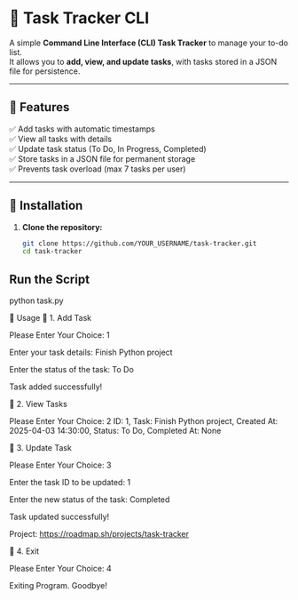 # 📝 Task Tracker CLI

A simple **Command Line Interface (CLI) Task Tracker** to manage your to-do list.  
It allows you to **add, view, and update tasks**, with tasks stored in a JSON file for persistence.

---

## 📌 Features  
✅ Add tasks with automatic timestamps  
✅ View all tasks with details  
✅ Update task status (To Do, In Progress, Completed)  
✅ Store tasks in a JSON file for permanent storage  
✅ Prevents task overload (max 7 tasks per user)  

---

## 🚀 Installation  
1. **Clone the repository:**  
   ```bash
   git clone https://github.com/YOUR_USERNAME/task-tracker.git
   cd task-tracker
## Run the Script
python task.py

🎯 Usage
📌 1. Add Task

Please Enter Your Choice: 1

Enter your task details: Finish Python project

Enter the status of the task: To Do

Task added successfully!

📌 2. View Tasks

Please Enter Your Choice: 2
ID: 1, Task: Finish Python project, Created At: 2025-04-03 14:30:00, Status: To Do, Completed At: None

📌 3. Update Task

Please Enter Your Choice: 3

Enter the task ID to be updated: 1

Enter the new status of the task: Completed

Task updated successfully!


Project: https://roadmap.sh/projects/task-tracker

📌 4. Exit

Please Enter Your Choice: 4

Exiting Program. Goodbye!
